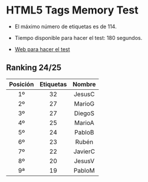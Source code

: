 # HTML5 Tags Memory Test

- El máximo número de etiquetas es de 114.

- Tiempo disponible para hacer el test: 180 segundos.

- [Web para hacer el test](https://codepen.io/plfstr/full/zYqQeRw)

## Ranking 24/25

| Posición  | Etiquetas   |  Nombre    |
|:----------:|:-----------:|:----------:|
| 1º        | 32          | JesusC     |
| 2º        | 27          | MarioG     |
| 3º        | 27          | DiegoS     |
| 4º        | 25          | MarioA     |
| 5º        | 24          | PabloB     |
| 6º        | 23          | Rubén      |
| 7º        | 22          | JavierC    |
| 8º        | 20          | JesusV     |
| 9ª        | 19          | PabloM     |
